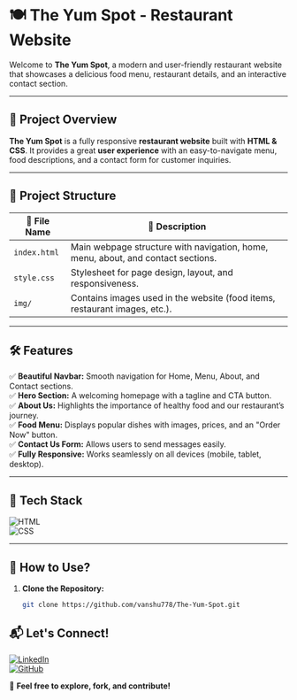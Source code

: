 # 🍽️ **The Yum Spot** - Restaurant Website  

Welcome to **The Yum Spot**, a modern and user-friendly restaurant website that showcases a delicious food menu, restaurant details, and an interactive contact section.  

---

## 🌟 **Project Overview**  
**The Yum Spot** is a fully responsive **restaurant website** built with **HTML & CSS**. It provides a great **user experience** with an easy-to-navigate menu, food descriptions, and a contact form for customer inquiries.  

---

## 📂 **Project Structure**  

| 📁 **File Name**        | 📝 **Description** |
|------------------------|-------------------|
| `index.html`          | Main webpage structure with navigation, home, menu, about, and contact sections. |
| `style.css`           | Stylesheet for page design, layout, and responsiveness. |
| `img/`                | Contains images used in the website (food items, restaurant images, etc.). |

---

## 🛠️ **Features**  

✅ **Beautiful Navbar:** Smooth navigation for Home, Menu, About, and Contact sections.  
✅ **Hero Section:** A welcoming homepage with a tagline and CTA button.  
✅ **About Us:** Highlights the importance of healthy food and our restaurant’s journey.  
✅ **Food Menu:** Displays popular dishes with images, prices, and an "Order Now" button.  
✅ **Contact Us Form:** Allows users to send messages easily.  
✅ **Fully Responsive:** Works seamlessly on all devices (mobile, tablet, desktop).  

---

## 🎨 **Tech Stack**  

![HTML](https://img.shields.io/badge/-HTML-orange?style=for-the-badge&logo=html5)  
![CSS](https://img.shields.io/badge/-CSS-blue?style=for-the-badge&logo=css3)  

---

## 🚀 **How to Use?**  

1. **Clone the Repository:**  
   ```sh
   git clone https://github.com/vanshu778/The-Yum-Spot.git
   ```
   
## 📬 **Let's Connect!**  

[![LinkedIn](https://img.shields.io/badge/LinkedIn-Connect-blue?style=for-the-badge&logo=linkedin)](https://www.linkedin.com/in/vanshu778/)  
[![GitHub](https://img.shields.io/badge/GitHub-Follow-black?style=for-the-badge&logo=github)](https://github.com/vanshu778)  

🚀 **Feel free to explore, fork, and contribute!**  
